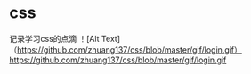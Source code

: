 # css
记录学习css的点滴
！[Alt Text]（https://github.com/zhuang137/css/blob/master/gif/login.gif）
https://github.com/zhuang137/css/blob/master/gif/login.gif
